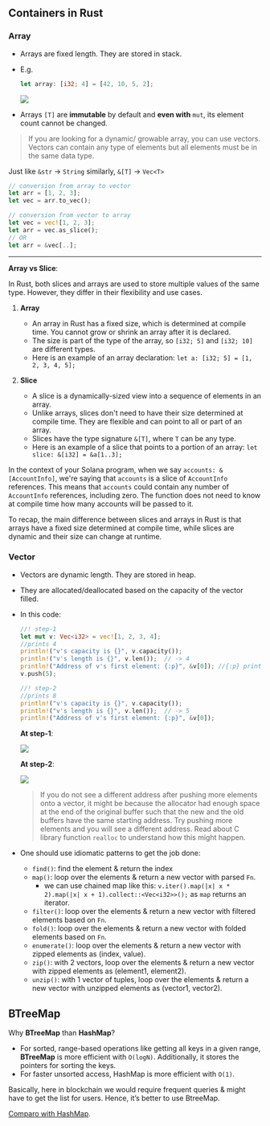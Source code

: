 ## Containers in Rust

### Array

- Arrays are fixed length. They are stored in stack.
- E.g.

  ```rs
  let array: [i32; 4] = [42, 10, 5, 2];
  ```

  ![](../../img/array.png)

- Arrays `[T]` are **immutable** by default and **even with** `mut`, its element count cannot be changed.

> If you are looking for a dynamic/ growable array, you can use vectors. Vectors can contain any type of elements but all elements must be in the same data type.

Just like `&str` -> `String` similarly, `&[T]` -> `Vec<T>`

```rust
// conversion from array to vector
let arr = [1, 2, 3];
let vec = arr.to_vec();

// conversion from vector to array
let vec = vec![1, 2, 3];
let arr = vec.as_slice();
// OR
let arr = &vec[..];
```

---

**Array vs Slice**:

In Rust, both slices and arrays are used to store multiple values of the same type. However, they differ in their flexibility and use cases.

1. **Array**

   - An array in Rust has a fixed size, which is determined at compile time. You cannot grow or shrink an array after it is declared.
   - The size is part of the type of the array, so `[i32; 5]` and `[i32; 10]` are different types.
   - Here is an example of an array declaration: `let a: [i32; 5] = [1, 2, 3, 4, 5];`

2. **Slice**
   - A slice is a dynamically-sized view into a sequence of elements in an array.
   - Unlike arrays, slices don't need to have their size determined at compile time. They are flexible and can point to all or part of an array.
   - Slices have the type signature `&[T]`, where `T` can be any type.
   - Here is an example of a slice that points to a portion of an array: `let slice: &[i32] = &a[1..3];`

In the context of your Solana program, when we say `accounts: &[AccountInfo]`, we're saying that `accounts` is a slice of `AccountInfo` references. This means that `accounts` could contain any number of `AccountInfo` references, including zero. The function does not need to know at compile time how many accounts will be passed to it.

To recap, the main difference between slices and arrays in Rust is that arrays have a fixed size determined at compile time, while slices are dynamic and their size can change at runtime.

### Vector

- Vectors are dynamic length. They are stored in heap.
- They are allocated/deallocated based on the capacity of the vector filled.
- In this code:

  ```rs
  //! step-1
  let mut v: Vec<i32> = vec![1, 2, 3, 4];
  //prints 4
  println!("v's capacity is {}", v.capacity());
  println!("v's length is {}", v.len());  // -> 4
  println!("Address of v's first element: {:p}", &v[0]); //{:p} prints the address
  v.push(5);

  //! step-2
  //prints 8
  println!("v's capacity is {}", v.capacity());
  println!("v's length is {}", v.len());  // -> 5
  println!("Address of v's first element: {:p}", &v[0]);
  ```

  **At step-1**:

  ![](../../img/vector_memory.png)

  **At step-2**:

  ![](../../img/vector_memory2.png)

  > If you do not see a different address after pushing more elements onto a vector, it might be because the allocator had enough space at the end of the original buffer such that the new and the old buffers have the same starting address. Try pushing more elements and you will see a different address. Read about C library function `realloc` to understand how this might happen.

- One should use idiomatic patterns to get the job done:
  - `find()`: find the element & return the index
  - `map()`: loop over the elements & return a new vector with parsed `Fn`.
    - we can use chained map like this: `v.iter().map(|x| x * 2).map(|x| x + 1).collect::<Vec<i32>>();` as `map` returns an iterator.
  - `filter()`: loop over the elements & return a new vector with filtered elements based on `Fn`.
  - `fold()`: loop over the elements & return a new vector with folded elements based on `Fn`.
  - `enumerate()`: loop over the elements & return a new vector with zipped elements as (index, value).
  - `zip()`: with 2 vectors, loop over the elements & return a new vector with zipped elements as (element1, element2).
  - `unzip()`: with 1 vector of tuples, loop over the elements & return a new vector with unzipped elements as (vector1, vector2).

## BTreeMap

Why **BTreeMap** than **HashMap**?

- For sorted, range-based operations like getting all keys in a given range, **BTreeMap** is more efficient with `O(logN)`. Additionally, it stores the pointers for sorting the keys.
- For faster unsorted access, HashMap is more efficient with `O(1)`.

Basically, here in blockchain we would require frequent queries & might have to get the list for users. Hence, it’s better to use BtreeMap.

[Comparo with HashMap](https://chat.openai.com/share/ae449805-7a2e-4c5b-be1d-12b3f9f4d9fb).
